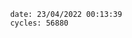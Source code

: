 

                date: 23/04/2022 00:13:39
                cycles: 56880

                         